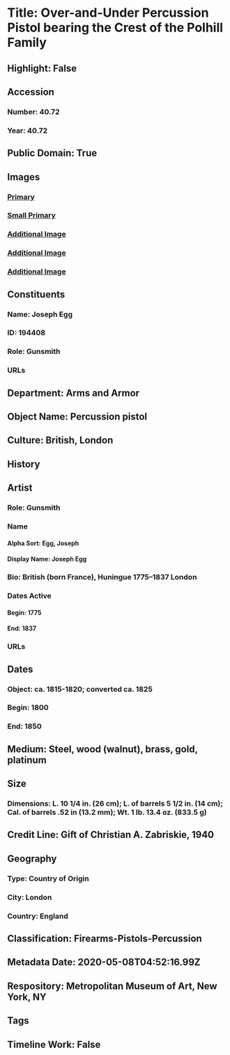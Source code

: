 # Title: Over-and-Under Percussion Pistol bearing the Crest of the Polhill Family
## Highlight: False
## Accession
### Number: 40.72
### Year: 40.72
## Public Domain: True
## Images
### [Primary](https://images.metmuseum.org/CRDImages/aa/original/LC-40_72-002.jpg)
### [Small Primary](https://images.metmuseum.org/CRDImages/aa/web-large/LC-40_72-002.jpg)
### [Additional Image](https://images.metmuseum.org/CRDImages/aa/original/LC-40_72-004.jpg)
### [Additional Image](https://images.metmuseum.org/CRDImages/aa/original/LC-40_72-007.jpg)
### [Additional Image](https://images.metmuseum.org/CRDImages/aa/original/LC-40_72-008.jpg)
## Constituents
### Name: Joseph Egg
### ID: 194408
### Role: Gunsmith
### URLs
## Department: Arms and Armor
## Object Name: Percussion pistol
## Culture: British, London
## History
## Artist
### Role: Gunsmith
### Name
#### Alpha Sort: Egg, Joseph
#### Display Name: Joseph Egg
### Bio: British (born France), Huningue 1775–1837 London
### Dates Active
#### Begin: 1775
#### End: 1837
### URLs
## Dates
### Object: ca. 1815-1820; converted ca. 1825
### Begin: 1800
### End: 1850
## Medium: Steel, wood (walnut), brass, gold, platinum
## Size
### Dimensions: L. 10 1/4 in. (26 cm); L. of barrels 5 1/2 in. (14 cm); Cal. of barrels .52 in (13.2 mm); Wt. 1 lb. 13.4 oz. (833.5 g)
## Credit Line: Gift of Christian A. Zabriskie, 1940
## Geography
### Type: Country of Origin
### City: London
### Country: England
## Classification: Firearms-Pistols-Percussion
## Metadata Date: 2020-05-08T04:52:16.99Z
## Respository: Metropolitan Museum of Art, New York, NY
## Tags
## Timeline Work: False